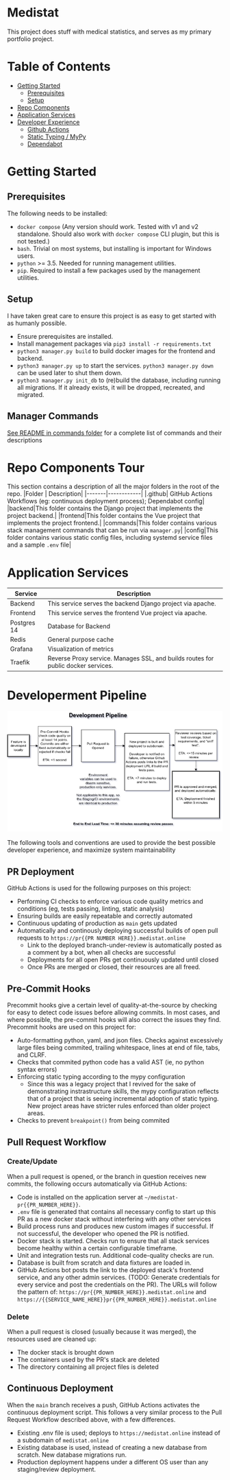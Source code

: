 # Medistat

This project does stuff with medical statistics, and serves as my
primary portfolio project.

# Table of Contents
- [Getting Started](#getting_started)
    - [Prerequisites](#prerequisites)
    - [Setup](#setup)
- [Repo Components](#repo)
- [Application Services](#services)
- [Developer Experience](#pipeline)
    - [Github Actions](#actions)
    - [Static Typing / MyPy](mypy)
    - [Dependabot](#dependabot)

# Getting Started <a name="getting_started"></a>

## Prerequisites <a name="prerequisites"></a>
The following needs to be installed:
- `docker compose` (Any version should work. Tested with v1 and v2 standalone. Should also work with `docker compose` CLI plugin, but this is not tested.)
- `bash`. Trivial on most systems, but installing is important for Windows users.
- `python` >= 3.5. Needed for running management utilities.
- `pip`. Required to install a few packages used by the management utilities.

## Setup<a name="setup"></a>

I have taken great care to ensure this project is as easy to get started with as humanly possible.

- Ensure prerequisites are installed.
- Install management packages via `pip3 install -r requirements.txt`
- `python3 manager.py build` to build docker images for the frontend and backend.
- `python3 manager.py up` to start the services. `python3 manager.py down` can be used later to shut them down.
- `python3 manager.py init_db` to (re)build the database, including running all migrations. If it already exists, it will be dropped, recreated, and migrated.

## Manager Commands

[See README in commands folder](commands/README.md) for a complete list of commands and their descriptions

# Repo Components Tour <a name="repo"></a>

This section contains a description of all the major folders in the root of the repo.
|Folder | Description|
|-------|------------|
|.github| GitHub Actions Workflows (eg: continuous deployment process); Dependabot config|
|backend|This folder contains the Django project that implements the project backend.|
|frontend|This folder contains the Vue project that implements the project frontend.|
|commands|This folder contains various stack management commands that can be run via `manager.py`|
|config|This folder contains various static config files, including systemd service files and a sample `.env` file|

# Application Services <a name="services"></a>
|Service|Description|
|-------|-----------|
|Backend|This service serves the backend Django project via apache.|
|Frontend|This service serves the frontend Vue project via apache.|
|Postgres 14| Database for Backend|
|Redis|General purpose cache|
|Grafana|Visualization of metrics|
|Traefik|Reverse Proxy service. Manages SSL, and builds routes for public docker services.


# Developerment Pipeline<a name="pipeline"></a>
![Pipeline diagram](/readme_assets/pipeline.png)

The following tools and conventions are used to provide the best possible developer experience, and maximize system maintainability

## PR Deployment <a name="actions"></a>
GitHub Actions is used for the following purposes on this project:
- Performing CI checks to enforce various code quality metrics and conditions (eg, tests passing, linting, static analysis)
- Ensuring builds are easily repeatable and correctly automated
- Continuous updating of production as `main` gets updated
- Automatically and continously deploying successful builds of open pull requests to `https://pr{{PR NUMBER HERE}}.medistat.online`
    - Link to the deployed branch-under-review is automatically posted as a comment by a bot, when all checks are successful
    - Deployments for all open PRs get continuously updated until closed
    - Once PRs are merged or closed, their resources are all freed.
## Pre-Commit Hooks <a name="hooks">
Precommit hooks give a certain level of quality-at-the-source by checking for easy to detect code issues before allowing commits. In most cases, and where possible, the pre-commit hooks will also correct the issues they find.
Precommit hooks are used on this project for:
- Auto-formatting python, yaml, and json files. Checks against excessively large files being commited, trailing whitespace, lines at end of file, tabs, and CLRF.
- Checks that commited python code has a valid AST (ie, no python syntax errors)
- Enforcing static typing according to the mypy configuration
    - Since this was a legacy project that I revived for the sake of demonstrating instrastructure skills, the mypy configuration reflects that of a project that is seeing incremental adoption of static typing. New project areas have stricter rules enforced than older project areas.
- Checks to prevent `breakpoint()` from being commited

## Pull Request Workflow
### Create/Update
When a pull request is opened, or the branch in question receives new commits, the following occurs automatically via GitHub Actions:
- Code is installed on the application server at `~/medistat-pr{{PR_NUMBER_HERE}}`.
- `.env` file is generated that contains all necessary config to start up this PR as a new docker stack without interfering with any other services
- Build process runs and produces new custom images if successful. If not successful, the developer who opened the PR is notified.
- Docker stack is started. Checks run to ensure that all stack services become healthy within a certain configurable timeframe.
- Unit and integration tests run. Additional code-quality checks are run.
- Database is built from scratch and data fixtures are loaded in.
- GitHub Actions bot posts the link to the deployed stack's frontend service, and any other admin services. (TODO: Generate credentials for every service and post the credentials on the PR). The URLs will follow the pattern of: `https://pr{{PR_NUMBER_HERE}}.medistat.online` and `https://{{SERVICE_NAME_HERE}}pr{{PR_NUMBER_HERE}}.medistat.online`

### Delete
When a pull request is closed (usually because it was merged), the resources used are cleaned up:
- The docker stack is brought down
- The containers used by the PR's stack are deleted
- The directory containing all project files is deleted

## Continuous Deployment
When the `main` branch receives a push, GitHub Actions activates the continuous deployment script. This follows a very similar process to the Pull Request Workflow described above, with a few differences.
- Existing .env file is used; deploys to `https://medistat.online` instead of a subdomain of `medistat.online`
- Existing database is used, instead of creating a new database from scratch. New database migrations run.
- Production deployment happens under a different OS user than any staging/review deployment.
